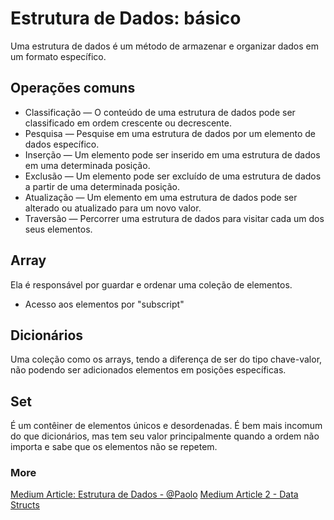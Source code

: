 # Estrutura de Dados: básico
Uma estrutura de dados é um método de armazenar e organizar dados em um formato específico.

## Operações comuns
- Classificação — O conteúdo de uma estrutura de dados pode ser classificado em ordem crescente ou decrescente.
- Pesquisa — Pesquise em uma estrutura de dados por um elemento de dados específico.
- Inserção — Um elemento pode ser inserido em uma estrutura de dados em uma determinada posição.
- Exclusão — Um elemento pode ser excluído de uma estrutura de dados a partir de uma determinada posição.
- Atualização — Um elemento em uma estrutura de dados pode ser alterado ou atualizado para um novo valor.
- Traversão — Percorrer uma estrutura de dados para visitar cada um dos seus elementos.

## Array
Ela é responsável por guardar e ordenar uma coleção de elementos. 
- Acesso aos elementos por "subscript"

## Dicionários
Uma coleção como os arrays, tendo a diferença de ser do tipo chave-valor, não podendo ser adicionados elementos em posições específicas.

## Set
É um contêiner de elementos únicos e desordenadas. É bem mais incomum do que dicionários, mas tem seu valor principalmente quando a ordem não importa e sabe que os elementos não se repetem.

### More
[Medium Article: Estrutura de Dados - @Paolo](https://medium.com/@PaoloProdossimoLopes/02-estrutura-de-dados-e-algoritmo-deba0b384a0f)
[Medium Article 2 - Data Structs](https://medium-com.translate.goog/dvt-engineering/data-structures-and-algorithms-in-swift-an-introduction-f6f644223b81?_x_tr_sl=en&_x_tr_tl=pt&_x_tr_hl=pt&_x_tr_pto=tc&_x_tr_hist=true)